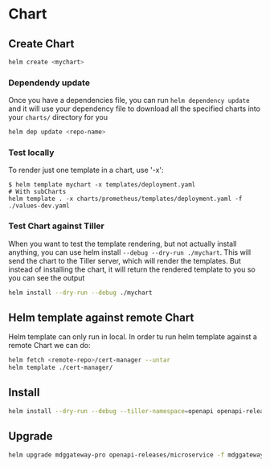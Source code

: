# Chart

## Create Chart

```bash
helm create <mychart>
```

### Dependendy update

Once you have a dependencies file, you can run `helm dependency update` and it will use your dependency file to download all the specified charts into your `charts/` directory for you

```bash
helm dep update <repo-name>
```

### Test locally

To render just one template in a chart, use '-x':

```text
$ helm template mychart -x templates/deployment.yaml
# With subCharts
helm template . -x charts/prometheus/templates/deployment.yaml -f ./values-dev.yaml
```

### Test Chart against Tiller

When you want to test the template rendering, but not actually install anything, you can use helm install `--debug --dry-run ./mychart`. This will send the chart to the Tiller server, which will render the templates. But instead of installing the chart, it will return the rendered template to you so you can see the output

```bash
helm install --dry-run --debug ./mychart
```

## Helm template against remote Chart

Helm template can only run in local. In order tu run helm template against a remote Chart we can do:

```bash
helm fetch <remote-repo>/cert-manager --untar
helm template ./cert-manager/
```

## Install

```bash
helm install --dry-run --debug --tiller-namespace=openapi openapi-releases/microservice -f mdggateway/PRO/values.yaml
```

## Upgrade

```bash
helm upgrade mdggateway-pro openapi-releases/microservice -f mdggateway/PRO/values.yaml --dry-run --debug --tiller-namespace=openapi
```

